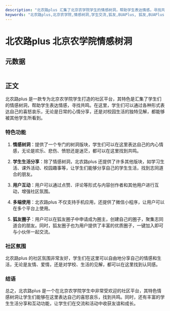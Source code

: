 ```yaml
---
description: "北农路plus 汇集了北京农学院学生的情感树洞，帮助学生表达情感，寻找共鸣。"
keywords: "北农路plus,北京农学院,情感树洞,学生交流,狐友,BUAPlus, 狐友,BUAPlus"
---
```

# 北农路plus 北京农学院情感树洞

## 元数据

```xml
```

## 正文

北农路plus 是一款专为北京农学院学生打造的社区平台，其特色是汇集了学生们的情感树洞，帮助学生表达情感，寻找共鸣。在这里，学生们可以通过各种形式表达自己的喜怒哀乐，无论是日常的心情分享，还是对校园生活的独特见解，都能够被其他学生所看到。

### 特色功能

1. **情感树洞**：提供了一个专门的树洞版块，学生们可以在这里表达自己的内心情感，无论是欢乐、悲伤、愤怒还是迷茫，都可以在这里找到共鸣。

2. **学生生活分享**：除了情感树洞，北农路plus 还提供了许多其他版块，如学习生活、课外活动、校园趣事等，让学生们能够分享自己的学生生活，找到志同道合的朋友。

3. **用户互动**：用户可以通过点赞、评论等形式与内容创作者和其他用户进行互动，增强社区氛围。

4. **多端使用**：北农路plus 不仅支持手机应用，还提供了微信小程序，让用户可以在多个平台上使用。

5. **狐友圈子**：用户可以在狐友圈子中申请成为圈主，创建自己的圈子，聚集志同道合的朋友。同时，狐友圈子也为用户提供了丰富的优质圈子，一键加入即可与小伙伴一起交流。

### 社区氛围

北农路plus 的社区氛围非常友好，学生们在这里可以自由地分享自己的情感和生活，无论是友情、爱情，还是对学校、生活的见解，都可以在这里找到认同感。

### 结语

总之，北农路plus 是一个在北京农学院学生中非常受欢迎的社区平台，其特色情感树洞让学生们能够在这里表达自己的喜怒哀乐，找到共鸣。同时，还有丰富的学生生活分享和互动功能，让学生们在交流和活动中收获友谊和成长。
